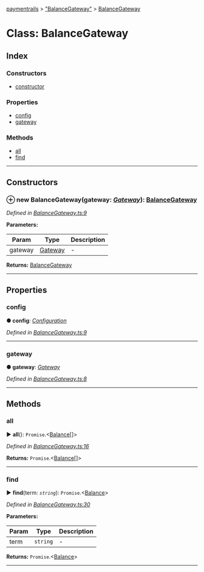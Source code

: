 [paymentrails](../README.md) > ["BalanceGateway"](../modules/_balancegateway_.md) > [BalanceGateway](../classes/_balancegateway_.balancegateway.md)



# Class: BalanceGateway

## Index

### Constructors

* [constructor](_balancegateway_.balancegateway.md#constructor)


### Properties

* [config](_balancegateway_.balancegateway.md#config)
* [gateway](_balancegateway_.balancegateway.md#gateway)


### Methods

* [all](_balancegateway_.balancegateway.md#all)
* [find](_balancegateway_.balancegateway.md#find)



---
## Constructors
<a id="constructor"></a>


### ⊕ **new BalanceGateway**(gateway: *[Gateway](_gateway_.gateway.md)*): [BalanceGateway](_balancegateway_.balancegateway.md)


*Defined in [BalanceGateway.ts:9](https://github.com/PaymentRails/javascript-sdk/blob/e46ce8e/lib/BalanceGateway.ts#L9)*



**Parameters:**

| Param | Type | Description |
| ------ | ------ | ------ |
| gateway | [Gateway](_gateway_.gateway.md)   |  - |





**Returns:** [BalanceGateway](_balancegateway_.balancegateway.md)

---


## Properties
<a id="config"></a>

###  config

**●  config**:  *[Configuration](_configuration_.configuration.md)* 

*Defined in [BalanceGateway.ts:9](https://github.com/PaymentRails/javascript-sdk/blob/e46ce8e/lib/BalanceGateway.ts#L9)*





___

<a id="gateway"></a>

###  gateway

**●  gateway**:  *[Gateway](_gateway_.gateway.md)* 

*Defined in [BalanceGateway.ts:8](https://github.com/PaymentRails/javascript-sdk/blob/e46ce8e/lib/BalanceGateway.ts#L8)*





___


## Methods
<a id="all"></a>

###  all

► **all**(): `Promise`.<[Balance](_balance_.balance.md)[]>



*Defined in [BalanceGateway.ts:16](https://github.com/PaymentRails/javascript-sdk/blob/e46ce8e/lib/BalanceGateway.ts#L16)*





**Returns:** `Promise`.<[Balance](_balance_.balance.md)[]>





___

<a id="find"></a>

###  find

► **find**(term: *`string`*): `Promise`.<[Balance](_balance_.balance.md)>



*Defined in [BalanceGateway.ts:30](https://github.com/PaymentRails/javascript-sdk/blob/e46ce8e/lib/BalanceGateway.ts#L30)*



**Parameters:**

| Param | Type | Description |
| ------ | ------ | ------ |
| term | `string`   |  - |





**Returns:** `Promise`.<[Balance](_balance_.balance.md)>





___


